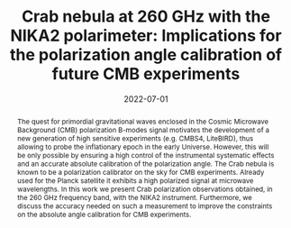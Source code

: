 ---
title: "Crab nebula at 260 GHz with the NIKA2 polarimeter: Implications for the polarization angle calibration of future CMB experiments"
collection: "publications"
category: "co_procs"
permalink: /publications/2022EPJWC25700042R
link: https://ui.adsabs.harvard.edu/abs/2022EPJWC.25700042R/abstract
date: 2022-07-01
venue: "mm Universe @ NIKA2 - Observing the mm Universe with the NIKA2 Camera"
citation: "Ritacco, A., Adam, R., Ade, P., et al. (2022), mm Universe @ NIKA2 - Observing the mm Universe with the NIKA2 Camera, 257, 00042."
abstract: "The quest for primordial gravitational waves enclosed in the Cosmic Microwave Background (CMB) polarization B-modes signal motivates the development of a new generation of high sensitive experiments (e.g. CMBS4, LiteBIRD), thus allowing to probe the inflationary epoch in the early Universe. However, this will be only possible by ensuring a high control of the instrumental systematic effects and an accurate absolute calibration of the polarization angle. The Crab nebula is known to be a polarization calibrator on the sky for CMB experiments. Already used for the Planck satellite it exhibits a high polarized signal at microwave wavelengths. In this work we present Crab polarization observations obtained, in the 260 GHz frequency band, with the NIKA2 instrument. Furthermore, we discuss the accuracy needed on such a measurement to improve the constraints on the absolute angle calibration for CMB experiments."
---